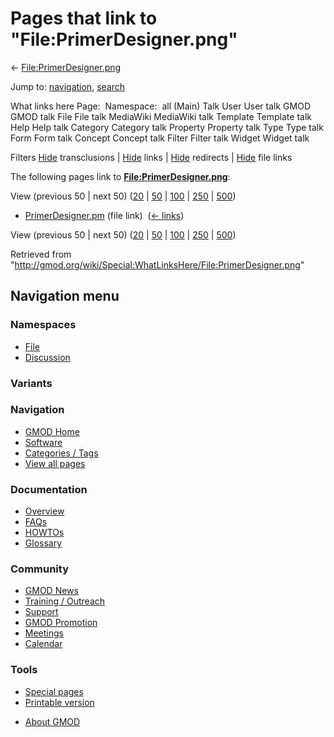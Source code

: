 <div id="mw-page-base" class="noprint">

</div>

<div id="mw-head-base" class="noprint">

</div>

<div id="content" class="mw-body" role="main">

<span id="top"></span>

<div id="mw-js-message" style="display:none;">

</div>



# <span dir="auto">Pages that link to "File:PrimerDesigner.png"</span>

<div id="bodyContent">

<div id="contentSub">

←
[File:PrimerDesigner.png](/wiki/File:PrimerDesigner.png "File:PrimerDesigner.png")

</div>

<div id="jump-to-nav" class="mw-jump">

Jump to: [navigation](#mw-navigation), [search](#p-search)

</div>

<div id="mw-content-text">

What links here Page:  Namespace:  all (Main) Talk User User talk GMOD
GMOD talk File File talk MediaWiki MediaWiki talk Template Template talk
Help Help talk Category Category talk Property Property talk Type Type
talk Form Form talk Concept Concept talk Filter Filter talk Widget
Widget talk

Filters
[Hide](/mediawiki/index.php?title=Special:WhatLinksHere/File:PrimerDesigner.png&hidetrans=1 "Special:WhatLinksHere/File:PrimerDesigner.png")
transclusions \|
[Hide](/mediawiki/index.php?title=Special:WhatLinksHere/File:PrimerDesigner.png&hidelinks=1 "Special:WhatLinksHere/File:PrimerDesigner.png")
links \|
[Hide](/mediawiki/index.php?title=Special:WhatLinksHere/File:PrimerDesigner.png&hideredirs=1 "Special:WhatLinksHere/File:PrimerDesigner.png")
redirects \|
[Hide](/mediawiki/index.php?title=Special:WhatLinksHere/File:PrimerDesigner.png&hideimages=1 "Special:WhatLinksHere/File:PrimerDesigner.png")
file links

The following pages link to
**[File:PrimerDesigner.png](/wiki/File:PrimerDesigner.png "File:PrimerDesigner.png")**:

View (previous 50 \| next 50)
([20](/mediawiki/index.php?title=Special:WhatLinksHere/File:PrimerDesigner.png&limit=20 "Special:WhatLinksHere/File:PrimerDesigner.png")
\|
[50](/mediawiki/index.php?title=Special:WhatLinksHere/File:PrimerDesigner.png&limit=50 "Special:WhatLinksHere/File:PrimerDesigner.png")
\|
[100](/mediawiki/index.php?title=Special:WhatLinksHere/File:PrimerDesigner.png&limit=100 "Special:WhatLinksHere/File:PrimerDesigner.png")
\|
[250](/mediawiki/index.php?title=Special:WhatLinksHere/File:PrimerDesigner.png&limit=250 "Special:WhatLinksHere/File:PrimerDesigner.png")
\|
[500](/mediawiki/index.php?title=Special:WhatLinksHere/File:PrimerDesigner.png&limit=500 "Special:WhatLinksHere/File:PrimerDesigner.png"))

- [PrimerDesigner.pm](/wiki/PrimerDesigner.pm "PrimerDesigner.pm") (file
  link) ‎ <span class="mw-whatlinkshere-tools">([←
  links](/mediawiki/index.php?title=Special:WhatLinksHere&target=PrimerDesigner.pm "Special:WhatLinksHere"))</span>

View (previous 50 \| next 50)
([20](/mediawiki/index.php?title=Special:WhatLinksHere/File:PrimerDesigner.png&limit=20 "Special:WhatLinksHere/File:PrimerDesigner.png")
\|
[50](/mediawiki/index.php?title=Special:WhatLinksHere/File:PrimerDesigner.png&limit=50 "Special:WhatLinksHere/File:PrimerDesigner.png")
\|
[100](/mediawiki/index.php?title=Special:WhatLinksHere/File:PrimerDesigner.png&limit=100 "Special:WhatLinksHere/File:PrimerDesigner.png")
\|
[250](/mediawiki/index.php?title=Special:WhatLinksHere/File:PrimerDesigner.png&limit=250 "Special:WhatLinksHere/File:PrimerDesigner.png")
\|
[500](/mediawiki/index.php?title=Special:WhatLinksHere/File:PrimerDesigner.png&limit=500 "Special:WhatLinksHere/File:PrimerDesigner.png"))

</div>

<div class="printfooter">

Retrieved from
"<http://gmod.org/wiki/Special:WhatLinksHere/File:PrimerDesigner.png>"

</div>

<div id="catlinks" class="catlinks catlinks-allhidden">

</div>

<div class="visualClear">

</div>

</div>

</div>

<div id="mw-navigation">

## Navigation menu

<div id="mw-head">



<div id="left-navigation">

<div id="p-namespaces" class="vectorTabs" role="navigation"
aria-labelledby="p-namespaces-label">

### Namespaces

- <span id="ca-nstab-image"><a href="/wiki/File:PrimerDesigner.png" accesskey="c"
  title="View the file page [c]">File</a></span>
- <span id="ca-talk"><a
  href="/mediawiki/index.php?title=File_talk:PrimerDesigner.png&amp;action=edit&amp;redlink=1"
  accesskey="t"
  title="Discussion about the content page [t]">Discussion</a></span>

</div>

<div id="p-variants" class="vectorMenu emptyPortlet" role="navigation"
aria-labelledby="p-variants-label">

### 

### Variants[](#)

<div class="menu">

</div>

</div>

</div>





</div>

</div>

</div>

<div id="mw-panel">

<div id="p-logo" role="banner">

<a href="/wiki/Main_Page"
style="background-image: url(http://gmod.org/images/GMOD-cogs.png);"
title="Visit the main page"></a>

</div>

<div id="p-Navigation" class="portal" role="navigation"
aria-labelledby="p-Navigation-label">

### Navigation

<div class="body">

- <span id="n-GMOD-Home">[GMOD Home](/wiki/Main_Page)</span>
- <span id="n-Software">[Software](/wiki/GMOD_Components)</span>
- <span id="n-Categories-.2F-Tags">[Categories /
  Tags](/wiki/Categories)</span>
- <span id="n-View-all-pages">[View all
  pages](/wiki/Special:AllPages)</span>

</div>

</div>

<div id="p-Documentation" class="portal" role="navigation"
aria-labelledby="p-Documentation-label">

### Documentation

<div class="body">

- <span id="n-Overview">[Overview](/wiki/Overview)</span>
- <span id="n-FAQs">[FAQs](/wiki/Category:FAQ)</span>
- <span id="n-HOWTOs">[HOWTOs](/wiki/Category:HOWTO)</span>
- <span id="n-Glossary">[Glossary](/wiki/Glossary)</span>

</div>

</div>

<div id="p-Community" class="portal" role="navigation"
aria-labelledby="p-Community-label">

### Community

<div class="body">

- <span id="n-GMOD-News">[GMOD News](/wiki/GMOD_News)</span>
- <span id="n-Training-.2F-Outreach">[Training /
  Outreach](/wiki/Training_and_Outreach)</span>
- <span id="n-Support">[Support](/wiki/Support)</span>
- <span id="n-GMOD-Promotion">[GMOD
  Promotion](/wiki/GMOD_Promotion)</span>
- <span id="n-Meetings">[Meetings](/wiki/Meetings)</span>
- <span id="n-Calendar">[Calendar](/wiki/Calendar)</span>

</div>

</div>

<div id="p-tb" class="portal" role="navigation"
aria-labelledby="p-tb-label">

### Tools

<div class="body">

- <span id="t-specialpages"><a href="/wiki/Special:SpecialPages" accesskey="q"
  title="A list of all special pages [q]">Special pages</a></span>
- <span id="t-print"><a
  href="/mediawiki/index.php?title=Special:WhatLinksHere/File:PrimerDesigner.png&amp;printable=yes"
  rel="alternate" accesskey="p"
  title="Printable version of this page [p]">Printable version</a></span>

</div>

</div>

</div>

</div>

<div id="footer" role="contentinfo">

- <span id="footer-places-about">[About
  GMOD](/wiki/GMOD:About "GMOD:About")</span>

<!-- -->






</div>
